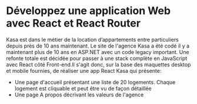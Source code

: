 # Développez une application Web avec React et React Router

Kasa est dans le métier de la location d’appartements entre particuliers depuis près de 10 ans maintenant. Le site de l'agence Kasa a été codé il y a maintenant plus de 10 ans en ASP.NET avec un code legacy important. Une refonte totale est décidée pour passer à une stack complète en JavaScript avec React côté Front-end.Il s'agit donc, sur la base des maquettes desktop et mobile fournies, de réaliser une app React Kasa qui présente:

   - Une page d'accueil présentant une liste de 20 logements. Chaque logement est cliquable et peut être vu de façon détaillée
   - Une page A propos décrivant les valeurs de l'agence

